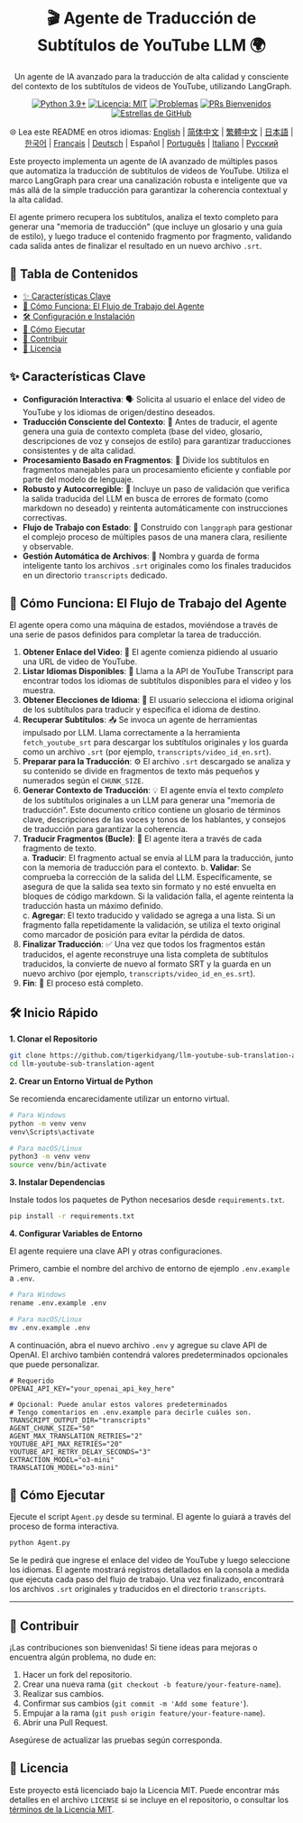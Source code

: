 <div align="center">
  <h1>🎬 Agente de Traducción de Subtítulos de YouTube LLM 🌍</h1>
  <p>
    Un agente de IA avanzado para la traducción de alta calidad y consciente del contexto de los subtítulos de videos de YouTube, utilizando LangGraph.
  </p>
  <p>
    <!-- Insignias -->
    <a href="https://www.python.org/"><img src="https://img.shields.io/badge/Python-3.9%2B-blue.svg" alt="Python 3.9+"></a>
    <a href="https://opensource.org/licenses/MIT"><img src="https://img.shields.io/badge/License-MIT-yellow.svg" alt="Licencia: MIT"></a>
    <a href="https://github.com/tigerkidyang/llm-youtube-sub-translation-agent/issues"><img src="https://img.shields.io/github/issues/tigerkidyang/llm-youtube-sub-translation-agent" alt="Problemas"></a>
    <a href="https://github.com/tigerkidyang/llm-youtube-sub-translation-agent/pulls"><img src="https://img.shields.io/badge/PRs-welcome-brightgreen.svg" alt="PRs Bienvenidos"></a>
    <a href="https://github.com/tigerkidyang/llm-youtube-sub-translation-agent/stargazers"><img src="https://img.shields.io/github/stars/tigerkidyang/llm-youtube-sub-translation-agent?style=social" alt="Estrellas de GitHub"></a>
  </p>
  <p>
    🌐 Lea este README en otros idiomas:
    <a href="README.md">English</a> | <a href="README_zh.md">简体中文</a> | <a href="README_zh_TW.md">繁體中文</a> | <a href="README_ja.md">日本語</a> | <a href="README_ko.md">한국어</a> | <a href="README_fr.md">Français</a> | <a href="README_de.md">Deutsch</a> | Español | <a href="README_pt.md">Português</a> | <a href="README_it.md">Italiano</a> | <a href="README_ru.md">Русский</a>
  </p>
</div>

Este proyecto implementa un agente de IA avanzado de múltiples pasos que automatiza la traducción de subtítulos de videos de YouTube. Utiliza el marco LangGraph para crear una canalización robusta e inteligente que va más allá de la simple traducción para garantizar la coherencia contextual y la alta calidad.

El agente primero recupera los subtítulos, analiza el texto completo para generar una "memoria de traducción" (que incluye un glosario y una guía de estilo), y luego traduce el contenido fragmento por fragmento, validando cada salida antes de finalizar el resultado en un nuevo archivo `.srt`.

## 📖 Tabla de Contenidos

- [✨ Características Clave](#-características-clave)
- [🚀 Cómo Funciona: El Flujo de Trabajo del Agente](#-cómo-funciona-el-flujo-de-trabajo-del-agente)
- [🛠️ Configuración e Instalación](#️-configuración-e-instalación)
- [🏃 Cómo Ejecutar](#-cómo-ejecutar)
- [🤝 Contribuir](#-contribuir)
- [📄 Licencia](#-licencia)

## ✨ Características Clave

-   **Configuración Interactiva**: 🗣️ Solicita al usuario el enlace del video de YouTube y los idiomas de origen/destino deseados.
-   **Traducción Consciente del Contexto**: 🧠 Antes de traducir, el agente genera una guía de contexto completa (base del video, glosario, descripciones de voz y consejos de estilo) para garantizar traducciones consistentes y de alta calidad.
-   **Procesamiento Basado en Fragmentos**: 🧩 Divide los subtítulos en fragmentos manejables para un procesamiento eficiente y confiable por parte del modelo de lenguaje.
-   **Robusto y Autocorregible**: 💪 Incluye un paso de validación que verifica la salida traducida del LLM en busca de errores de formato (como markdown no deseado) y reintenta automáticamente con instrucciones correctivas.
-   **Flujo de Trabajo con Estado**: 🔄 Construido con `langgraph` para gestionar el complejo proceso de múltiples pasos de una manera clara, resiliente y observable.
-   **Gestión Automática de Archivos**: 📂 Nombra y guarda de forma inteligente tanto los archivos `.srt` originales como los finales traducidos en un directorio `transcripts` dedicado.

## 🚀 Cómo Funciona: El Flujo de Trabajo del Agente

El agente opera como una máquina de estados, moviéndose a través de una serie de pasos definidos para completar la tarea de traducción.

1.  **Obtener Enlace del Video**: 🔗 El agente comienza pidiendo al usuario una URL de video de YouTube.
2.  **Listar Idiomas Disponibles**: 📜 Llama a la API de YouTube Transcript para encontrar todos los idiomas de subtítulos disponibles para el video y los muestra.
3.  **Obtener Elecciones de Idioma**: 🎯 El usuario selecciona el idioma original de los subtítulos para traducir y especifica el idioma de destino.
4.  **Recuperar Subtítulos**: 📥 Se invoca un agente de herramientas impulsado por LLM. Llama correctamente a la herramienta `fetch_youtube_srt` para descargar los subtítulos originales y los guarda como un archivo `.srt` (por ejemplo, `transcripts/video_id_en.srt`).
5.  **Preparar para la Traducción**: ⚙️ El archivo `.srt` descargado se analiza y su contenido se divide en fragmentos de texto más pequeños y numerados según el `CHUNK_SIZE`.
6.  **Generar Contexto de Traducción**: 💡 El agente envía el texto *completo* de los subtítulos originales a un LLM para generar una "memoria de traducción". Este documento crítico contiene un glosario de términos clave, descripciones de las voces y tonos de los hablantes, y consejos de traducción para garantizar la coherencia.
7.  **Traducir Fragmentos (Bucle)**: 🔁 El agente itera a través de cada fragmento de texto.  
    a.  **Traducir**: El fragmento actual se envía al LLM para la traducción, junto con la memoria de traducción para el contexto. 
    b.  **Validar**: Se comprueba la corrección de la salida del LLM. Específicamente, se asegura de que la salida sea texto sin formato y no esté envuelta en bloques de código markdown. Si la validación falla, el agente reintenta la traducción hasta un máximo definido.  
    c.  **Agregar**: El texto traducido y validado se agrega a una lista. Si un fragmento falla repetidamente la validación, se utiliza el texto original como marcador de posición para evitar la pérdida de datos.  
8.  **Finalizar Traducción**: ✅ Una vez que todos los fragmentos están traducidos, el agente reconstruye una lista completa de subtítulos traducidos, la convierte de nuevo al formato SRT y la guarda en un nuevo archivo (por ejemplo, `transcripts/video_id_en_es.srt`).
9.  **Fin**: 🎉 El proceso está completo.

## 🛠️ Inicio Rápido

**1. Clonar el Repositorio**

```bash
git clone https://github.com/tigerkidyang/llm-youtube-sub-translation-agent.git
cd llm-youtube-sub-translation-agent
```

**2. Crear un Entorno Virtual de Python**

Se recomienda encarecidamente utilizar un entorno virtual.

```bash
# Para Windows
python -m venv venv
venv\Scripts\activate

# Para macOS/Linux
python3 -m venv venv
source venv/bin/activate
```

**3. Instalar Dependencias**

Instale todos los paquetes de Python necesarios desde `requirements.txt`.

```bash
pip install -r requirements.txt
```

**4. Configurar Variables de Entorno**

El agente requiere una clave API y otras configuraciones.

Primero, cambie el nombre del archivo de entorno de ejemplo `.env.example` a `.env`.

```bash
# Para Windows
rename .env.example .env

# Para macOS/Linux
mv .env.example .env
```

A continuación, abra el nuevo archivo `.env` y agregue su clave API de OpenAI. El archivo también contendrá valores predeterminados opcionales que puede personalizar.

```env
# Requerido
OPENAI_API_KEY="your_openai_api_key_here"

# Opcional: Puede anular estos valores predeterminados
# Tengo comentarios en .env.example para decirle cuáles son.
TRANSCRIPT_OUTPUT_DIR="transcripts"
AGENT_CHUNK_SIZE="50"
AGENT_MAX_TRANSLATION_RETRIES="2"
YOUTUBE_API_MAX_RETRIES="20"
YOUTUBE_API_RETRY_DELAY_SECONDS="3"
EXTRACTION_MODEL="o3-mini"
TRANSLATION_MODEL="o3-mini"
```

## 🏃 Cómo Ejecutar

Ejecute el script `Agent.py` desde su terminal. El agente lo guiará a través del proceso de forma interactiva.

```bash
python Agent.py
```

Se le pedirá que ingrese el enlace del video de YouTube y luego seleccione los idiomas. El agente mostrará registros detallados en la consola a medida que ejecuta cada paso del flujo de trabajo. Una vez finalizado, encontrará los archivos `.srt` originales y traducidos en el directorio `transcripts`.

---

## 🤝 Contribuir

¡Las contribuciones son bienvenidas! Si tiene ideas para mejoras o encuentra algún problema, no dude en:

1.  Hacer un fork del repositorio.
2.  Crear una nueva rama (`git checkout -b feature/your-feature-name`).
3.  Realizar sus cambios.
4.  Confirmar sus cambios (`git commit -m 'Add some feature'`).
5.  Empujar a la rama (`git push origin feature/your-feature-name`).
6.  Abrir una Pull Request.

Asegúrese de actualizar las pruebas según corresponda.

## 📄 Licencia

Este proyecto está licenciado bajo la Licencia MIT. Puede encontrar más detalles en el archivo `LICENSE` si se incluye en el repositorio, o consultar los [términos de la Licencia MIT](https://opensource.org/licenses/MIT).
